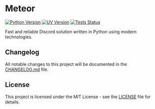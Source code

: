 # Meteor

[![Python Version](https://img.shields.io/badge/python-3.13.2-3d93d4.svg?logo=python&logoColor=959da5&labelColor=2f343b)](https://www.python.org/downloads/release/python-3132)
[![UV Version](https://img.shields.io/badge/managed%20with-uv-df5fe8.svg?logo=uv&logoColor=959da5&labelColor=2f343b)](https://docs.astral.sh/uv)
[![Tests Status](https://github.com/feenko/meteor/actions/workflows/ci.yml/badge.svg)](https://github.com/feenko/meteor/actions/workflows/ci.yml)

Fast and reliable Discord solution written in Python using modern technologies.

## Changelog

All notable changes to this project will be documented in the [CHANGELOG.md](CHANGELOG.md) file.

## License

This project is licensed under the MIT License - see the [LICENSE](LICENSE) file for details.
